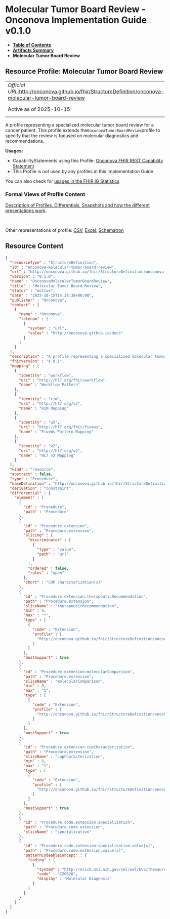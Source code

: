 # Molecular Tumor Board Review - Onconova Implementation Guide v0.1.0

* [**Table of Contents**](toc.md)
* [**Artifacts Summary**](artifacts.md)
* **Molecular Tumor Board Review**

## Resource Profile: Molecular Tumor Board Review 

| | |
| :--- | :--- |
| *Official URL*:http://onconova.github.io/fhir/StructureDefinition/onconova-molecular-tumor-board-review | *Version*:0.1.0 |
| Active as of 2025-10-15 | *Computable Name*:OnconovaMolecularTumorBoardReview |

 
A profile representing a specialized molecular tumor board review for a cancer patient. This profile extends the`OnconovaTumorBoardReview`profile to specify that the review is focused on molecular diagnostics and recommendations. 

**Usages:**

* CapabilityStatements using this Profile: [Onconova FHIR REST Capability Statement](CapabilityStatement-onconova-capability-statement.md)
* This Profile is not used by any profiles in this Implementation Guide

You can also check for [usages in the FHIR IG Statistics](https://packages2.fhir.org/xig/onconova.fhir|current/StructureDefinition/onconova-molecular-tumor-board-review)

### Formal Views of Profile Content

 [Description of Profiles, Differentials, Snapshots and how the different presentations work](http://build.fhir.org/ig/FHIR/ig-guidance/readingIgs.html#structure-definitions). 

 

Other representations of profile: [CSV](StructureDefinition-onconova-molecular-tumor-board-review.csv), [Excel](StructureDefinition-onconova-molecular-tumor-board-review.xlsx), [Schematron](StructureDefinition-onconova-molecular-tumor-board-review.sch) 



## Resource Content

```json
{
  "resourceType" : "StructureDefinition",
  "id" : "onconova-molecular-tumor-board-review",
  "url" : "http://onconova.github.io/fhir/StructureDefinition/onconova-molecular-tumor-board-review",
  "version" : "0.1.0",
  "name" : "OnconovaMolecularTumorBoardReview",
  "title" : "Molecular Tumor Board Review",
  "status" : "active",
  "date" : "2025-10-15T14:38:38+00:00",
  "publisher" : "Onconova",
  "contact" : [
    {
      "name" : "Onconova",
      "telecom" : [
        {
          "system" : "url",
          "value" : "http://onconova.github.io/docs"
        }
      ]
    }
  ],
  "description" : "A profile representing a specialized molecular tumor board review for a cancer patient. This profile extends the `OnconovaTumorBoardReview` profile to specify that the review is focused on molecular diagnostics and recommendations.",
  "fhirVersion" : "4.0.1",
  "mapping" : [
    {
      "identity" : "workflow",
      "uri" : "http://hl7.org/fhir/workflow",
      "name" : "Workflow Pattern"
    },
    {
      "identity" : "rim",
      "uri" : "http://hl7.org/v3",
      "name" : "RIM Mapping"
    },
    {
      "identity" : "w5",
      "uri" : "http://hl7.org/fhir/fivews",
      "name" : "FiveWs Pattern Mapping"
    },
    {
      "identity" : "v2",
      "uri" : "http://hl7.org/v2",
      "name" : "HL7 v2 Mapping"
    }
  ],
  "kind" : "resource",
  "abstract" : false,
  "type" : "Procedure",
  "baseDefinition" : "http://onconova.github.io/fhir/StructureDefinition/onconova-tumor-board-review|0.1.0",
  "derivation" : "constraint",
  "differential" : {
    "element" : [
      {
        "id" : "Procedure",
        "path" : "Procedure"
      },
      {
        "id" : "Procedure.extension",
        "path" : "Procedure.extension",
        "slicing" : {
          "discriminator" : [
            {
              "type" : "value",
              "path" : "url"
            }
          ],
          "ordered" : false,
          "rules" : "open"
        },
        "short" : "CUP characterization(s)"
      },
      {
        "id" : "Procedure.extension:therapeuticRecommendation",
        "path" : "Procedure.extension",
        "sliceName" : "therapeuticRecommendation",
        "min" : 0,
        "max" : "*",
        "type" : [
          {
            "code" : "Extension",
            "profile" : [
              "http://onconova.github.io/fhir/StructureDefinition/onconova-ext-molecular-tumor-board-therapeutic-recommendation|0.1.0"
            ]
          }
        ],
        "mustSupport" : true
      },
      {
        "id" : "Procedure.extension:molecularComparison",
        "path" : "Procedure.extension",
        "sliceName" : "molecularComparison",
        "min" : 0,
        "max" : "1",
        "type" : [
          {
            "code" : "Extension",
            "profile" : [
              "http://onconova.github.io/fhir/StructureDefinition/onconova-ext-molecular-tumor-board-molecular-comparison|0.1.0"
            ]
          }
        ],
        "mustSupport" : true
      },
      {
        "id" : "Procedure.extension:cupCharacterization",
        "path" : "Procedure.extension",
        "sliceName" : "cupCharacterization",
        "min" : 0,
        "max" : "1",
        "type" : [
          {
            "code" : "Extension",
            "profile" : [
              "http://onconova.github.io/fhir/StructureDefinition/onconova-ext-molecular-tumor-board-cup-characterization|0.1.0"
            ]
          }
        ],
        "mustSupport" : true
      },
      {
        "id" : "Procedure.code.extension:specialization",
        "path" : "Procedure.code.extension",
        "sliceName" : "specialization"
      },
      {
        "id" : "Procedure.code.extension:specialization.value[x]",
        "path" : "Procedure.code.extension.value[x]",
        "patternCodeableConcept" : {
          "coding" : [
            {
              "system" : "http://ncicb.nci.nih.gov/xml/owl/EVS/Thesaurus.owl",
              "code" : "C20826",
              "display" : "Molecular Diagnosis"
            }
          ]
        }
      }
    ]
  }
}

```
